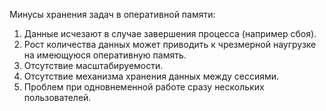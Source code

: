 Минусы хранения задач в оперативной памяти:
1. Данные исчезают в случае завершения процесса (например сбоя).
2. Рост количества данных может приводить к чрезмерной наугрузке на имеющуюся оперативную память.
3. Отсутствие масштабируемости.
4. Отсутствие механизма хранения данных между сессиями.
5. Проблем при одновнеменной работе сразу нескольких пользователей.